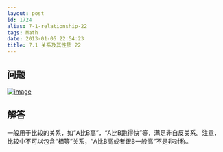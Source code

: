 ```yaml
---
layout: post
id: 1724
alias: 7-1-relationship-22
tags: Math
date: 2013-01-05 22:54:23
title: 7.1 关系及其性质 22
---
```


## 问题

[![image](http://freewind.me/wp-content/uploads/2013/01/image94.png "image")](http://freewind.me/wp-content/uploads/2013/01/image94.png)

## 解答

一般用于比较的关系，如“A比B高”，“A比B跑得快”等，满足非自反关系。注意，比较中不可以包含“相等”关系，“A比B高或者跟B一般高”不是非对称。
